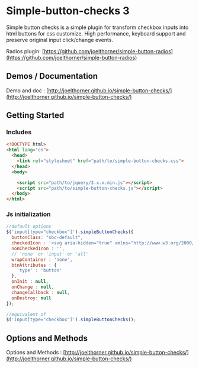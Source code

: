 
Simple-button-checks 3
==========
Simple button checks is a simple plugin for transform checkbox inputs into html buttons for css customize. High performance, keyboard support and preserve original input click/change events.

Radios plugin: [https://github.com/joelthorner/simple-button-radios](https://github.com/joelthorner/simple-button-radios)

## Demos / Documentation
Demo and doc : [http://joelthorner.github.io/simple-button-checks/](http://joelthorner.github.io/simple-button-checks/)

## Getting Started

### Includes
```html
<!DOCTYPE html>
<html lang="en">
  <head>
    <link rel="stylesheet" href="path/to/simple-button-checks.css">
  </head>
  <body>

    <script src="path/to/jquery/3.x.x.min.js"></script>
    <script src="path/to/simple-button-checks.js"></script>
  </body>
</html>
```

### Js initialization
```javascript
//default options
$('input[type="checkbox"]').simpleButtonChecks({
  buttonClass: "sbc-default",
  checkedIcon : '<svg aria-hidden="true" xmlns="http://www.w3.org/2000/svg" viewBox="0 0 512 512"><path d="M173.898 439.404l-166.4-166.4c-9.997-9.997-9.997-26.206 0-36.204l36.203-36.204c9.997-9.998 26.207-9.998 36.204 0L192 312.69 432.095 72.596c9.997-9.997 26.207-9.997 36.204 0l36.203 36.204c9.997 9.997 9.997 26.206 0 36.204l-294.4 294.401c-9.998 9.997-26.207 9.997-36.204-.001z"/></svg>',
  nonCheckedIcon : '',
  // 'none' or 'input' or 'all'
  wrapContainer : 'none', 
  btnAttributes : {
    'type' : 'button'
  },
  onInit : null,
  onChange : null,
  changeCallback : null,
  onDestroy: null
});

//equivalent of
$('input[type="checkbox"]').simpleButtonChecks();
```

## Options and Methods
Options and Methods : [http://joelthorner.github.io/simple-button-checks/](http://joelthorner.github.io/simple-button-checks/)
